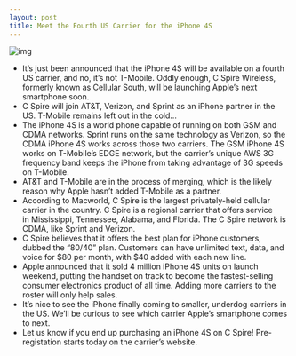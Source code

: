 ```yaml
---
layout: post
title: Meet the Fourth US Carrier for the iPhone 4S
---
```

![img](http://media.idownloadblog.com/wp-content/uploads/2011/10/Screen-shot-2011-10-19-at-11.36.30-AM-1055-x-549-e1319039911833.png)
* It’s just been announced that the iPhone 4S will be available on a fourth US carrier, and no, it’s not T-Mobile. Oddly enough, C Spire Wireless, formerly known as Cellular South, will be launching Apple’s next smartphone soon.
* C Spire will join AT&T, Verizon, and Sprint as an iPhone partner in the US. T-Mobile remains left out in the cold…
* The iPhone 4S is a world phone capable of running on both GSM and CDMA networks. Sprint runs on the same technology as Verizon, so the CDMA iPhone 4S works across those two carriers. The GSM iPhone 4S works on T-Mobile’s EDGE network, but the carrier’s unique AWS 3G frequency band keeps the iPhone from taking advantage of 3G speeds on T-Mobile.
* AT&T and T-Mobile are in the process of merging, which is the likely reason why Apple hasn’t added T-Mobile as a partner.
* According to Macworld, C Spire is the largest privately-held cellular carrier in the country. C Spire is a regional carrier that offers service in Mississippi, Tennessee, Alabama, and Florida. The C Spire network is CDMA, like Sprint and Verizon.
* C Spire believes that it offers the best plan for iPhone customers, dubbed the “80/40” plan. Customers can have unlimited text, data, and voice for $80 per month, with $40 added with each new line.
* Apple announced that it sold 4 million iPhone 4S units on launch weekend, putting the handset on track to become the fastest-selling consumer electronics product of all time. Adding more carriers to the roster will only help sales.
* It’s nice to see the iPhone finally coming to smaller, underdog carriers in the US. We’ll be curious to see which carrier Apple’s smartphone comes to next.
* Let us know if you end up purchasing an iPhone 4S on C Spire! Pre-registation starts today on the carrier’s website.

